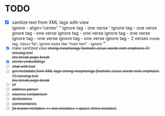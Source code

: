 # TODO

- [x] sanitize text from XML tags with view
    <div> ignore - align='center'
    <q> ignore tag - one verse
    <Q> ignore tag - one verse
    <X> gnore tag - one verse
    <x> ignore tag - one verse
    <E> ignore tag - one verse
    <G> ignore tag - one verse
    <g> ignore tag - one verse
    <WW> ignore tag - 2 verses
    <small> inside <n> tag, class='far', ignore
    <t> looks like "main text" - ignore
- [x] make sanitized view
    <S> strong
    <m> morphology
    <f> footnote
    <J> Jesus words
    <n> note
    <e> emphasis (?)
    <i> missing text
    <br> line break
    <pb> page break
- [x] vector embeddings
- [ ] chat with text
- [ ] get metadata from XML tags
    <S> strong
    <m> morphology
    <f> footnote
    <J> Jesus words
    <n> note
    <e> emphasis (?)
    <i> missing text
    <br> line break
    <pb> page break
- [ ] UI
- [ ] address parser
- [ ] sources comparison
- [ ] dicitonaries
- [ ] commentaries
- [ ] fix known mistakes
    <> two mistakes
    <:space: three mistakes
